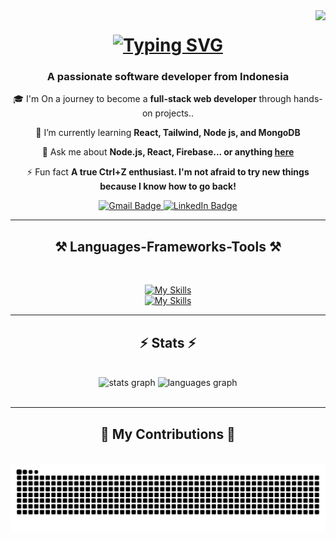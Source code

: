 <img align="right" src="https://visitor-badge.laobi.icu/badge?page_id=AzharLuthfi.AzharLuthfi" />

<h1 align="center">
  <a href="https://git.io/typing-svg">
    <img src="https://readme-typing-svg.herokuapp.com?font=Righteous&pause=4000&size=35&center=true&vCenter=true&width=500&height=70&lines=Hi+There!+👋+;i'm+M.+Azhar+Luthfiadi" alt="Typing SVG" />
  </a>
</h1>
<h3 align="center">A passionate software developer from Indonesia</h3>

<div align="center">

🎓 I'm On a journey to become a **full-stack web developer** through hands-on projects..

🌱 I’m currently learning **React, Tailwind, Node js, and MongoDB**

💬 Ask me about **Node.js, React, Firebase... or anything [here](https://github.com/AzharLuthfi/AzharLuthfi/issues)**

⚡ Fun fact **A true Ctrl+Z enthusiast. I'm not afraid to try new things because I know how to go back!**

 </div>

<p align="center">
  <!-- Gmail -->
  <a href="mailtoazhar.luthfiadi@gmail.com" target="_blank">
    <img src="https://img.shields.io/badge/Gmail-D14836?style=for-the-badge&logo=gmail&logoColor=white" alt="Gmail Badge"/>
  </a>

  <!-- LinkedIn -->
  <a href="https://www.linkedin.com/in/muhamad-azhar-luthfiadi-4775322a4" target="">
    <img src="https://img.shields.io/badge/LinkedIn-0A66C2?style=for-the-badge&logo=linkedin&logoColor=white" alt="LinkedIn Badge"/>
  </a>
</p>

<hr/>

<h2 align="center">⚒️ Languages-Frameworks-Tools ⚒️</h2>

<br/>

<div align="center">

[![My Skills](https://skillicons.dev/icons?i=react,bootstrap,html,css,vscode,github,figma,tailwind,git)](https://skillicons.dev)<br>[![My Skills](https://skillicons.dev/icons?i=nodejs,javascript,express,firebase,mongodb,java,nextjs,mysql)](https://skillicons.dev)

</div>

<hr>
<h2 align="center">⚡ Stats ⚡</h2>

<br>

<div align="center">
  <img src="https://github-readme-stats.vercel.app/api?username=AzharLuthfi&hide_title=false&hide_rank=false&show_icons=true&include_all_commits=true&count_private=true&disable_animations=false&theme=react&locale=en&hide_border=false&order=1" height="150" alt="stats graph"  />
  <img src="https://github-readme-stats.vercel.app/api/top-langs?username=AzharLuthfi&locale=en&hide_title=false&layout=compact&card_width=320&langs_count=5&theme=react&hide_border=false&order=2" height="150" alt="languages graph"  />
</div>

<br/>
<hr>

<div align="center">

  <h2>🐍 My Contributions 🐍</h2>
  <br>

 <img src="https://raw.githubusercontent.com/AzharLuthfi/AzharLuthfi/output/snake.svg" alt="Snake animation" />

<br/><br/><br/>

</div>

###
